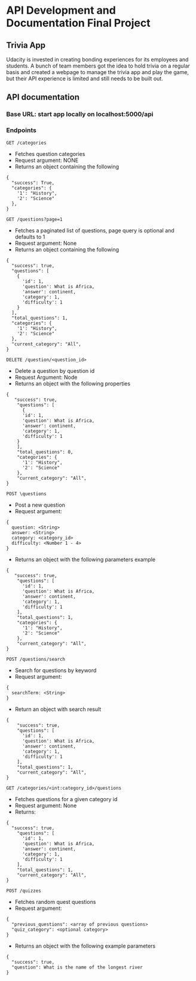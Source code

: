 # API Development and Documentation Final Project

## Trivia App

Udacity is invested in creating bonding experiences for its employees and students. A bunch of team members got the idea to hold trivia on a regular basis and created a webpage to manage the trivia app and play the game, but their API experience is limited and still needs to be built out.

## API documentation

### Base URL: start app locally on localhost:5000/api

### Endpoints

`GET /categories`

- Fetches question categories
- Request argument: NONE
- Returns an object containing the following

```
{
  "success": True,
  "categories": {
    '1': "History",
    '2': "Science"
  },
}
```

`GET /questions?page=1`

- Fetches a paginated list of questions, page query is optional and defaults to 1
- Request argument: None
- Returns an object containing the following

```
{
  "success": true,
  "questions": [
    {
      'id': 1,
      'question': What is Africa,
      'answer': continent,
      'category': 1,
      'difficulty': 1
    }
  ],
  "total_questions": 1,
  "categories": {
    '1': "History",
    '2': "Science"
  },
  "current_category": "All",
}
```

`DELETE /question/<question_id>`

- Delete a question by question id
- Request Argument: Node
- Returns an object with the following properties

```
{
   "success": true,
    "questions": [
      {
      'id': 1,
      'question': What is Africa,
      'answer': continent,
      'category': 1,
      'difficulty': 1
    }
    ],
    "total_questions": 0,
    "categories": {
      '1': "History",
      '2': "Science"
    },
    "current_category": "All",
}

```

`POST \questions`

- Post a new question
- Request argument:

```
{
  question: <String>
  answer: <String>
  category: <category_id>
  difficulty: <Number 1 - 4>
}
```

- Returns an object with the following parameters example

```
{
   "success": true,
    "questions": [
      'id': 1,
      'question': What is Africa,
      'answer': continent,
      'category': 1,
      'difficulty': 1
    ],
    "total_questions": 1,
    "categories": {
      '1': "History",
      '2': "Science"
    },
    "current_category": "All",
}
```

`POST /questions/search`

- Search for questions by keyword
- Request argument:

```
{
  searchTerm: <String>
}
```

- Return an object with search result

```
{
    "success": true,
    "questions": [
      'id': 1,
      'question': What is Africa,
      'answer': continent,
      'category': 1,
      'difficulty': 1
    ],
    "total_questions": 1,
    "current_category": "All",
}
```

`GET /categories/<int:category_id>/questions`

- Fetches questions for a given category id
- Request argument: None
- Returns:

```
{
  "success": true,
    "questions": [
      'id': 1,
      'question': What is Africa,
      'answer': continent,
      'category': 1,
      'difficulty': 1
    ],
    "total_questions": 1,
    "current_category": "All",
}
```

`POST /quizzes`

- Fetches random quest questions
- Request argument:

```
{
  "previous_questions": <array of previous questions>
  "quiz_category": <optional category>
}
```

- Returns an object with the following example parameters

```
{
  "success": true,
  "question": What is the name of the longest river
}
```
